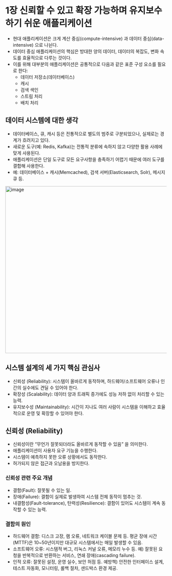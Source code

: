 # 1장 신뢰할 수 있고 확장 가능하며 유지보수하기 쉬운 애플리케이션

- 현대 애플리케이션은 크게 계산 중심(compute-intensive) 과 데이터 중심(data-intensive) 으로 나뉜다.
- 데이터 중심 애플리케이션의 핵심은 방대한 양의 데이터, 데이터의 복잡도, 변화 속도를 효율적으로 다루는 것이다.
- 이를 위해 대부분의 애플리케이션은 공통적으로 다음과 같은 표준 구성 요소를 필요로 한다:
  - 데이터 저장소(데이터베이스)
  - 캐시
  - 검색 색인
  - 스트림 처리
  - 배치 처리

## 데이터 시스템에 대한 생각

- 데이터베이스, 큐, 캐시 등은 전통적으로 별도의 범주로 구분되었으나, 실제로는 경계가 흐려지고 있다.
-	새로운 도구(예: Redis, Kafka)는 전통적 분류에 속하지 않고 다양한 활용 사례에 맞게 사용된다.
-	애플리케이션은 단일 도구로 모든 요구사항을 충족하기 어렵기 때문에 여러 도구를 결합해 사용한다.
- 예: 데이터베이스 + 캐시(Memcached), 검색 서버(Elasticsearch, Solr), 메시지 큐 등.

<img width="705" height="521" alt="image" src="https://github.com/user-attachments/assets/647f2c25-ac2e-4ee7-81f6-37c0391b751e" />

## 시스템 설계의 세 가지 핵심 관심사

-	신뢰성 (Reliability): 시스템이 올바르게 동작하며, 하드웨어/소프트웨어 오류나 인간의 실수에도 견딜 수 있어야 한다.
-	확장성 (Scalability): 데이터 양과 트래픽 증가에도 성능 저하 없이 처리할 수 있는 능력.
-	유지보수성 (Maintainability): 시간이 지나도 여러 사람이 시스템을 이해하고 효율적으로 운영 및 확장할 수 있어야 한다.

## 신뢰성 (Reliability)

- 신뢰성이란 “무언가 잘못되더라도 올바르게 동작할 수 있음” 을 의미한다.
-	애플리케이션이 사용자 요구 기능을 수행한다.
- 시스템이 예측하지 못한 오류 상황에서도 동작한다.
- 허가되지 않은 접근과 오남용을 방지한다.

### 신뢰성 관련 주요 개념

-	결함(Fault): 잘못될 수 있는 일.
-	장애(Failure): 결함이 실제로 발생하여 시스템 전체 동작이 멈추는 것.
-	내결함성(Fault-tolerance), 탄력성(Resilience): 결함이 있어도 시스템이 계속 동작할 수 있는 능력.

### 결함의 원인

- 하드웨어 결함: 디스크 고장, 램 오류, 네트워크 케이블 문제 등. 평균 장애 시간(MTTF)은 10~50년이지만 대규모 시스템에서는 매일 발생할 수 있음.
- 소프트웨어 오류: 시스템적 버그, 리눅스 커널 오류, 메모리 누수 등. 예) 잘못된 요청을 반복적으로 반환하는 서비스, 연쇄 장애(cascading failure).
- 인적 오류: 잘못된 설정, 운영 실수, 보안 허점 등. 예방책) 안전한 인터페이스 설계, 테스트 자동화, 모니터링, 롤백 절차, 샌드박스 환경 제공.

